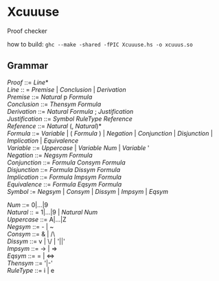# Xcuuuse
Proof checker

how to build: `ghc --make -shared -fPIC Xcuuuse.hs -o xcuuus.so`

## Grammar

*Proof* ::= *Line*\*  
*Line* :: = *Premise* | *Conclusion* | *Derivation*  
*Premise* ::= *Natural* p *Formula*  
*Conclusion* ::= *Thensym* *Formula*  
*Derivation* ::= *Natural* *Formula* ; *Justification*  
*Justification* ::= *Symbol* *RuleType* *Reference*  
*Reference* ::= *Natural* (, *Natural*)\*  
*Formula* ::= *Variable* | ( *Formula* ) | *Negation* | *Conjunction* | *Disjunction* | *Implication* | *Equivalence*  
*Variable* ::= *Uppercase* | *Variable* *Num* | *Variable* '  
*Negation* ::= *Negsym* *Formula*  
*Conjunction* ::= *Formula* *Consym* *Formula*  
*Disjunction* ::= *Formula* *Dissym* *Formula*  
*Implication* ::= *Formula* *Impsym* *Formula*  
*Equivalence* ::= *Formula* *Eqsym* *Formula*  
*Symbol* := *Negsym* | *Consym* | *Dissym* | *Impsym* | *Eqsym*  


*Num* ::= 0|...|9  
*Natural* :: = 1|...|9 | *Natural* *Num*  
*Uppercase* ::= A|...|Z  
*Negsym* ::= - | ~  
*Consym* ::= & | /\  
*Dissym* ::= v | \\/ | '||'  
*Impsym* ::= -> | =>  
*Eqsym* ::= = | <=>  
*Thensym* ::= '|-'  
*RuleType* ::= i | e
